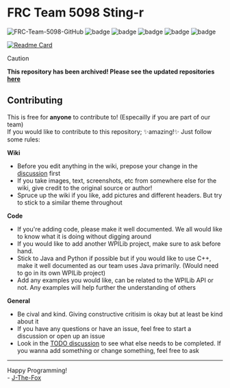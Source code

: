 # FRC Team 5098 Sting-r

![FRC-Team-5098-GitHub](https://github.com/J-The-Fox/FRC-Team-5098/assets/116409406/5e9d98b5-ade7-4456-bec0-9831072bbb54)
![badge](https://img.shields.io/github/last-commit/J-The-Fox/FRC-Team-5098?color=ee7b1a&display_timestamp=committer&label=Last%20Commit&style=flat-square)
![badge](https://img.shields.io/github/issues-pr/J-The-Fox/FRC-Team-5098?color=ee7b1a&label=Pull%20Requests&style=flat-square)
![badge](https://img.shields.io/github/contributors/J-The-Fox/FRC-Team-5098?color=ee7b1a&label=Contributors&style=flat-square)
![badge](https://img.shields.io/github/issues-raw/J-The-Fox/FRC-Team-5098?color=ee7b1a&label=Open%20Issues&style=flat-square)
![badge](https://img.shields.io/github/issues-closed-raw/J-The-Fox/FRC-Team-5098?color=ee7b1a&label=Closed%20Issues&style=flat-square)

[![Readme Card](https://github-readme-stats-sigma-five.vercel.app/api/pin/?username=J-The-Fox&repo=FRC-Team-5098&theme=dark)](https://github.com/J-The-Fox/FRC-Team-5098)

> [!CAUTION]
> **This repository has been archived! Please see the updated repositories [here](https://github.com/Sting-R)**

## Contributing

This is free for **anyone** to contribute to! (Especailly if you are part of our team)  
If you would like to contribute to this repository; ✨amazing!✨ Just follow some rules:

**Wiki**
- Before you edit anything in the wiki, prepose your change in the [discussion](https://github.com/J-The-Fox/FRC-Team-5098/discussions/3) first
- If you take images, text, screenshots, etc from somewhere else for the wiki, give credit to the original source or author!
- Spruce up the wiki if you like, add pictures and different headers. But try to stick to a similar theme throughout

**Code**
- If you're adding code, please make it well documented. We all would like to know what it is doing without digging around
- If you would like to add another WPILib project, make sure to ask before hand.
- Stick to Java and Python if possible but if you would like to use C++, make it well documented as our team uses Java primarily. (Would need to go in its own WPILib project)
- Add any examples you would like, can be related to the WPILib API or not. Any examples will help further the understanding of others

**General**
- Be cival and kind. Giving constructive critisim is okay but at least be kind about it
- If you have any questions or have an issue, feel free to start a discussion or open up an issue
- Look in the [TODO discussion](https://github.com/J-The-Fox/FRC-Team-5098/discussions/4) to see what else needs to be completed. If you wanna add something or change something, feel free to ask

---
Happy Programming!  
\- [J-The-Fox](https://github.com/J-The-Fox)
